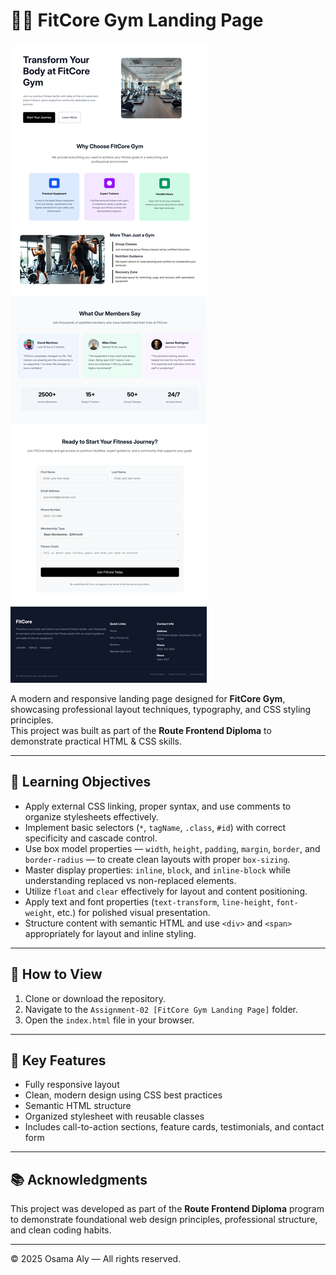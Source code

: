# 🏋️‍♂️ FitCore Gym Landing Page

![FitCore Gym Preview](https://raw.githubusercontent.com/osama-aly-oa/Route-Frontend-Assignments/main/Assignment-02%20%5BFitCore%20Gym%20Landing%20Page%5D/FitCore-gym-output-image.png)

A modern and responsive landing page designed for **FitCore Gym**, showcasing professional layout techniques, typography, and CSS styling principles.  
This project was built as part of the **Route Frontend Diploma** to demonstrate practical HTML & CSS skills.

---

## 🎯 Learning Objectives

- Apply external CSS linking, proper syntax, and use comments to organize stylesheets effectively.  
- Implement basic selectors (`*`, `tagName`, `.class`, `#id`) with correct specificity and cascade control.  
- Use box model properties — `width`, `height`, `padding`, `margin`, `border`, and `border-radius` — to create clean layouts with proper `box-sizing`.  
- Master display properties: `inline`, `block`, and `inline-block` while understanding replaced vs non-replaced elements.  
- Utilize `float` and `clear` effectively for layout and content positioning.  
- Apply text and font properties (`text-transform`, `line-height`, `font-weight`, etc.) for polished visual presentation.  
- Structure content with semantic HTML and use `<div>` and `<span>` appropriately for layout and inline styling.  

---

## 🚀 How to View

1. Clone or download the repository.  
2. Navigate to the `Assignment-02 [FitCore Gym Landing Page]` folder.  
3. Open the `index.html` file in your browser.  

---

## 🧠 Key Features

- Fully responsive layout  
- Clean, modern design using CSS best practices  
- Semantic HTML structure  
- Organized stylesheet with reusable classes  
- Includes call-to-action sections, feature cards, testimonials, and contact form  

---

## 📚 Acknowledgments

This project was developed as part of the **Route Frontend Diploma** program to demonstrate foundational web design principles, professional structure, and clean coding habits.

---

© 2025 Osama Aly — All rights reserved.

